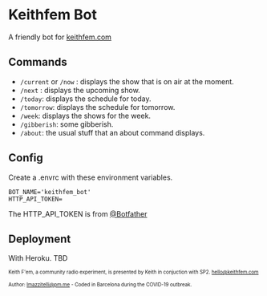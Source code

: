 # Keithfem Bot
A friendly bot for [keithfem.com](https://www.keithfem.com/)

## Commands
* `/current` or `/now` : displays the show that is on air at the moment.
* `/next` : displays the upcoming show.
* `/today`: displays the schedule for today.
* `/tomorrow`: displays the schedule for tomorrow.
* `/week`: displays the shows for the week.
* `/gibberish`: some gibberish.
* `/about`: the usual stuff that an about command displays.

## Config
Create a .envrc with these environment variables.

```
BOT_NAME='keithfem_bot'
HTTP_API_TOKEN=
```

The HTTP_API_TOKEN is from [@Botfather](https://web.telegram.org/#/im?p=@BotFather)


## Deployment

With Heroku.
TBD


<sub><sup>Keith F'em, a community radio experiment, is presented by Keith in conjuction with SP2. hello@keithfem.com</sup></sub>

<sub><sup>Author: lmazzitelli@pm.me - Coded in Barcelona during the COVID-19 outbreak.</sup></sub>

